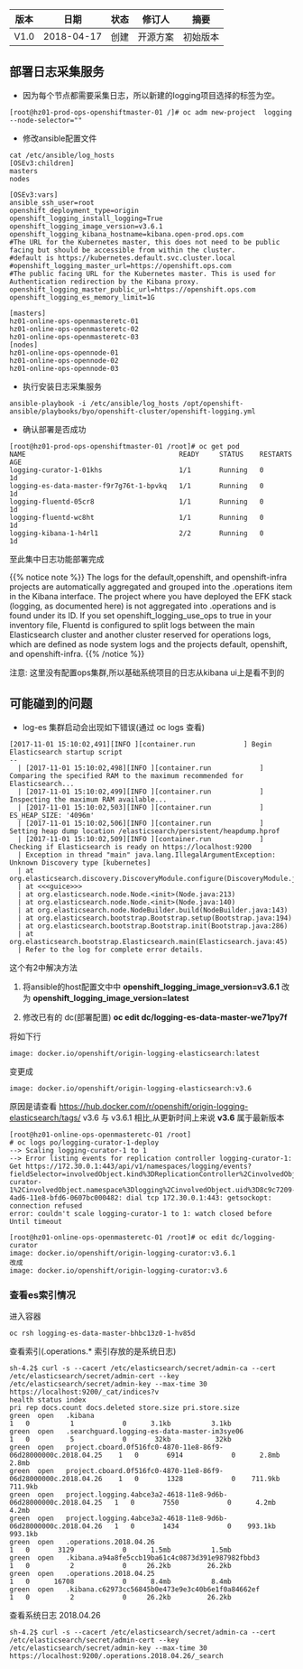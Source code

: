 | 版本   |   日期   |   状态  | 修订人    |    摘要   |
| ------ | ----- | ----- | ------- | ------ |
| V1.0  | 2018-04-17  | 创建  |  开源方案   |    初始版本  |



## 部署日志采集服务

- 因为每个节点都需要采集日志，所以新建的logging项目选择的标签为空。
```
[root@hz01-prod-ops-openshiftmaster-01 /]# oc adm new-project  logging --node-selector=""  
```

- 修改ansible配置文件

```
cat /etc/ansible/log_hosts
[OSEv3:children]
masters
nodes

[OSEv3:vars]
ansible_ssh_user=root
openshift_deployment_type=origin
openshift_logging_install_logging=True
openshift_logging_image_version=v3.6.1
openshift_logging_kibana_hostname=kibana.open-prod.ops.com
#The URL for the Kubernetes master, this does not need to be public facing but should be accessible from within the cluster.
#default is https://kubernetes.default.svc.cluster.local
#openshift_logging_master_url=https://openshift.ops.com
#The public facing URL for the Kubernetes master. This is used for Authentication redirection by the Kibana proxy.
openshift_logging_master_public_url=https://openshift.ops.com
openshift_logging_es_memory_limit=1G

[masters]
hz01-online-ops-openmasteretc-01
hz01-online-ops-openmasteretc-02
hz01-online-ops-openmasteretc-03
[nodes]
hz01-online-ops-opennode-01
hz01-online-ops-opennode-02
hz01-online-ops-opennode-03
```

- 执行安装日志采集服务
```
ansible-playbook -i /etc/ansible/log_hosts /opt/openshift-ansible/playbooks/byo/openshift-cluster/openshift-logging.yml 
```

- 确认部署是否成功
```
[root@hz01-prod-ops-openshiftmaster-01 /root]# oc get pod
NAME                                      READY     STATUS    RESTARTS   AGE
logging-curator-1-01khs                   1/1       Running   0          1d
logging-es-data-master-f9r7g76t-1-bpvkq   1/1       Running   0          1d
logging-fluentd-05cr8                     1/1       Running   0          1d
logging-fluentd-wc8ht                     1/1       Running   0          1d
logging-kibana-1-h4rl1                    2/2       Running   0          1d
```

至此集中日志功能部署完成

{{% notice note %}} The logs for the default,openshift, and openshift-infra projects are automatically aggregated and grouped into the .operations item in the Kibana interface. The project where you have deployed the EFK stack (logging, as documented here) is not aggregated into .operations and is found under its ID.
If you set openshift_logging_use_ops to true in your inventory file, Fluentd is configured to split logs between the main Elasticsearch cluster and another cluster reserved for operations logs, which are defined as node system logs and the projects default, openshift, and openshift-infra. {{% /notice %}}

注意: 这里没有配置ops集群,所以基础系统项目的日志从kibana ui上是看不到的

## 可能碰到的问题

- log-es 集群启动会出现如下错误(通过 oc logs 查看)

```
[2017-11-01 15:10:02,491][INFO ][container.run            ] Begin Elasticsearch startup script
--
  | [2017-11-01 15:10:02,498][INFO ][container.run            ] Comparing the specified RAM to the maximum recommended for Elasticsearch...
  | [2017-11-01 15:10:02,499][INFO ][container.run            ] Inspecting the maximum RAM available...
  | [2017-11-01 15:10:02,503][INFO ][container.run            ] ES_HEAP_SIZE: '4096m'
  | [2017-11-01 15:10:02,506][INFO ][container.run            ] Setting heap dump location /elasticsearch/persistent/heapdump.hprof
  | [2017-11-01 15:10:02,509][INFO ][container.run            ] Checking if Elasticsearch is ready on https://localhost:9200
  | Exception in thread "main" java.lang.IllegalArgumentException: Unknown Discovery type [kubernetes]
  | at org.elasticsearch.discovery.DiscoveryModule.configure(DiscoveryModule.java:100)
  | at <<<guice>>>
  | at org.elasticsearch.node.Node.<init>(Node.java:213)
  | at org.elasticsearch.node.Node.<init>(Node.java:140)
  | at org.elasticsearch.node.NodeBuilder.build(NodeBuilder.java:143)
  | at org.elasticsearch.bootstrap.Bootstrap.setup(Bootstrap.java:194)
  | at org.elasticsearch.bootstrap.Bootstrap.init(Bootstrap.java:286)
  | at org.elasticsearch.bootstrap.Elasticsearch.main(Elasticsearch.java:45)
  | Refer to the log for complete error details.
```

这个有2中解决方法

1. 将ansible的host配置文中中  **openshift_logging_image_version=v3.6.1** 改为 **openshift_logging_image_version=latest**

1. 修改已有的 dc(部署配置) **oc edit dc/logging-es-data-master-we71py7f**

将如下行 
```
image: docker.io/openshift/origin-logging-elasticsearch:latest 
```
变更成
```
image: docker.io/openshift/origin-logging-elasticsearch:v3.6
```
原因是请查看 https://hub.docker.com/r/openshift/origin-logging-elasticsearch/tags/  v3.6 与 v3.6.1 相比,从更新时间上来说 **v3.6** 属于最新版本

```
[root@hz01-online-ops-openmasteretc-01 /root]
# oc logs po/logging-curator-1-deploy 
--> Scaling logging-curator-1 to 1
--> Error listing events for replication controller logging-curator-1: Get https://172.30.0.1:443/api/v1/namespaces/logging/events?fieldSelector=involvedObject.kind%3DReplicationController%2CinvolvedObject.name%3Dlogging-curator-1%2CinvolvedObject.namespace%3Dlogging%2CinvolvedObject.uid%3D8c9c7209-4ad6-11e8-bfd6-0607bc000482: dial tcp 172.30.0.1:443: getsockopt: connection refused
error: couldn't scale logging-curator-1 to 1: watch closed before Until timeout

[root@hz01-online-ops-openmasteretc-01 /root]# oc edit dc/logging-curator
image: docker.io/openshift/origin-logging-curator:v3.6.1 
改成
image: docker.io/openshift/origin-logging-curator:v3.6
```



### 查看es索引情况

进入容器
```
oc rsh logging-es-data-master-bhbc13z0-1-hv85d 
```

查看索引(.operations.* 索引存放的是系统日志)

```
sh-4.2$ curl -s --cacert /etc/elasticsearch/secret/admin-ca --cert /etc/elasticsearch/secret/admin-cert --key /etc/elasticsearch/secret/admin-key --max-time 30 https://localhost:9200/_cat/indices?v
health status index                                                           pri rep docs.count docs.deleted store.size pri.store.size
green  open   .kibana                                                           1   0          1            0      3.1kb          3.1kb
green  open   .searchguard.logging-es-data-master-im3sye06                      1   0          5            0       32kb           32kb
green  open   project.cboard.0f516fc0-4870-11e8-86f9-06d28000000c.2018.04.25    1   0       6914            0      2.8mb          2.8mb
green  open   project.cboard.0f516fc0-4870-11e8-86f9-06d28000000c.2018.04.26    1   0       1328            0    711.9kb        711.9kb
green  open   project.logging.4abce3a2-4618-11e8-9d6b-06d28000000c.2018.04.25   1   0       7550            0      4.2mb          4.2mb
green  open   project.logging.4abce3a2-4618-11e8-9d6b-06d28000000c.2018.04.26   1   0       1434            0    993.1kb        993.1kb
green  open   .operations.2018.04.26                                            1   0       3129            0      1.5mb          1.5mb
green  open   .kibana.a94a8fe5ccb19ba61c4c0873d391e987982fbbd3                  1   0          2            0     26.2kb         26.2kb
green  open   .operations.2018.04.25                                            1   0      16708            0      8.4mb          8.4mb
green  open   .kibana.c62973cc56845b0e473e9e3c40b6e1f0a84662ef                  1   0          2            0     26.2kb         26.2kb
```

查看系统日志 2018.04.26

```
sh-4.2$ curl -s --cacert /etc/elasticsearch/secret/admin-ca --cert /etc/elasticsearch/secret/admin-cert --key /etc/elasticsearch/secret/admin-key --max-time 30 https://localhost:9200/.operations.2018.04.26/_search
```

